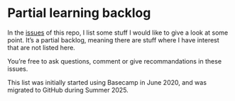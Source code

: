 # Partial learning backlog

In the [issues](https://github.com/meduzen/learning-backlog/issues) of this repo, I list some stuff I would like to give a look at some point. It’s a partial backlog, meaning there are stuff where I have interest that are not listed here.

You’re free to ask questions, comment or give recommandations in these issues.

This list was initially started using Basecamp in June 2020, and was migrated to GitHub during Summer 2025.
